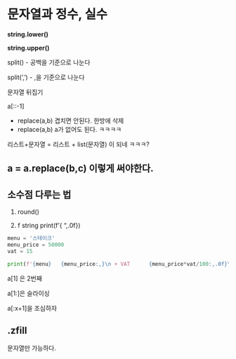 # 문자열과 정수, 실수

**string.lower()** 

**string.upper()**

split() - 공백을 기준으로 나눈다

split(’,’) - ,을 기준으로 나눈다

문자열 뒤집기

a[::-1]

- replace(a,b) 겹치면 안된다. 한방에 삭제
- replace(a,b) a가 없어도 된다. ㅋㅋㅋㅋ

리스트+문자열 = 리스트 + list(문자열) 이 되네 ㅋㅋㅋ?

## a = a.replace(b,c) 이렇게 써야한다.

## 소수점 다루는 법

1. round()

1. f string  print(f’{  “,.0f})

```python
menu = '스테이크'
menu_price = 50000
vat = 15

print(f'{menu}   {menu_price:,}\n + VAT      {menu_price*vat/100:,.0f}\n 총계      {menu_price+menu_price*vat/100:,.0f}')
```

a[1] 은 2번째

a[1:]은 슬라이싱

a[:x+1]을 조심하자

## .zfill

문자열만 가능하다.
